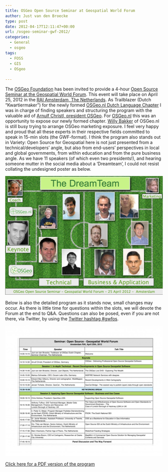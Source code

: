 ```yaml
---
title: OSGeo Open Source Seminar at Geospatial World Forum
author: Just van den Broecke
type: post
date: 2012-04-17T12:11:47+00:00
url: /osgeo-seminar-gwf-2012/
categories:
  - General
  - osgeo
tags:
  - FOSS
  - GIS
  - OSgeo

---
```

The [OSGeo Foundation][1] has been invited to provide a 4-hour [Open Source Seminar at the Geospatial World Forum][2]. This event will take place on April 25, 2012 in the [RAI Amsterdam, The Netherlands][3]. As Trailblazer (Dutch &#8220;Kwartiermaker&#8221;) for the newly formed [OSGeo.nl Dutch Language Chapter][4] I was in charge of finding speakers and structuring the program with the valuable aid of [Arnulf Christl, president OSGeo][5]. For [OSGeo.nl][6] this was an opportunity to expose our newly formed chapter. [Willy Bakker][7] of OSGeo.nl is still busy trying to arrange OSGeo marketing exposure. I feel very happy and proud that all these experts in their respective fields committed to speak in 15-min slots (the GWF-format). I think the program also stands out in Variety: Open Source for Geospatial here is not just presented from a technical/developers&#8217; angle, but also from end-users&#8217; perspectives in local and global governments, from within education and from the pure business angle. As we have 11 speakers (of which even two presidents!), and hearing someone mutter in the social media about a &#8216;Dreamteam&#8217;, I could not resist collating the undesigned poster as below.

![ ](/uploads/2014/06/OSGeo_OpenSource_GWF12_DreamTeam1.jpg)

Below is also the detailed program as it stands now, small changes may occur. As there is little time for questions within the slots, we will devote the Forum at the end to Q&A. Questions can also be posed, even if you are not there, via Twitter, by using the [Twitter hashtag #gwfos][9].

![ ](/uploads/2014/06/Open-Source-GWF2012-final1-1024x842.jpg)

[Click here for a PDF version of the program][8]

 [1]: https://osgeo.org
 [2]: http://www.geospatialworldforum.org/2012/open.htm "Open Source Seminar at GWF Page"
 [3]: http://maps.google.com/maps/place?q=RAI+Amsterdam,+The+Netherlands&cid=11569527158754808632
 [4]: https://osgeo.nl "OSGeo.nl The Dutch OSGeo Chapter"
 [5]: http://arnulf.us/Arnulf_Christl
 [6]: https://osgeo.nl
 [7]: http://www.linkedin.com/in/willybakker
 [8]: http://wiki.osgeo.org/images/b/bf/GeospatialWorldForum_2012_OpenSource_Seminar_Program.pdf
 [9]: https://twitter.com/#!/search/realtime/%23gwfos "twitter tag for questions at GWF OS seminar"
 [10]: uploads/2014/06/Open-Source-GWF2012-final1-1024x842.jpg
